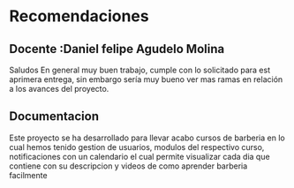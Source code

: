 # Recomendaciones
## Docente :Daniel felipe Agudelo Molina

Saludos
En general muy buen trabajo, cumple con lo solicitado para est aprimera entrega, sin embargo sería muy bueno ver mas ramas en relación a los avances del proyecto.

## Documentacion

Este proyecto se ha desarrollado para llevar acabo cursos de barberia en lo cual hemos tenido gestion de usuarios, modulos del respectivo curso, notificaciones con un calendario el cual permite visualizar cada dia que contiene con su descripcion y videos de como aprender barberia facilmente